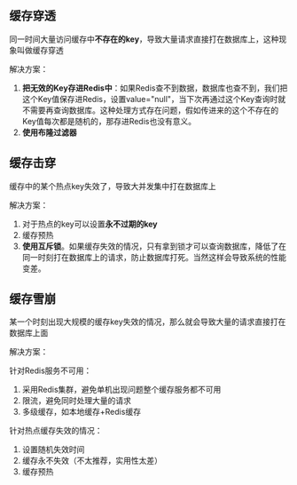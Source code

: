 ## 缓存穿透

同一时间大量访问缓存中**不存在的key**，导致大量请求直接打在数据库上，这种现象叫做缓存穿透

解决方案：
1. **把无效的Key存进Redis中**：如果Redis查不到数据，数据库也查不到，我们把这个Key值保存进Redis，设置value="null"，当下次再通过这个Key查询时就不需要再查询数据库。这种处理方式存在问题，假如传进来的这个不存在的Key值每次都是随机的，那存进Redis也没有意义。
2. **使用布隆过滤器**

## 缓存击穿

缓存中的某个热点key失效了，导致大并发集中打在数据库上

解决方案： 
1. 对于热点的key可以设置**永不过期的key**
2. 缓存预热
3. **使用互斥锁**。如果缓存失效的情况，只有拿到锁才可以查询数据库，降低了在同一时刻打在数据库上的请求，防止数据库打死。当然这样会导致系统的性能变差。

## 缓存雪崩

某一个时刻出现大规模的缓存key失效的情况，那么就会导致大量的请求直接打在数据库上面

解决方案： 

针对Redis服务不可用：
1. 采用Redis集群，避免单机出现问题整个缓存服务都不可用
2. 限流，避免同时处理大量的请求
3. 多级缓存，如本地缓存+Redis缓存

针对热点缓存失效的情况：
1. 设置随机失效时间
2. 缓存永不失效（不太推荐，实用性太差）
3. 缓存预热